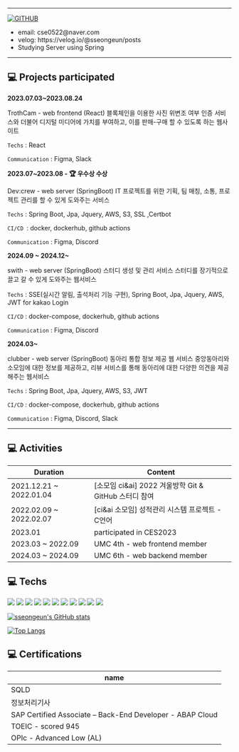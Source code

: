 <!-- <div align="center">![header](https://capsule-render.vercel.app/api?type=venom&color==ffe08c&height=150&text=I'm%20sseongeun)</div> -->

<!--![header](https://capsule-render.vercel.app/api?type=waving&color=ffe08c&text=&animation=twinkling&height=80) -->

<!--[![Typing SVG](https://readme-typing-svg.demolab.com?font=Alkatra&weight=500&size=45&duration=4000&pause=3&color=ffe08c&center=false&vCenter=false&multiline=true&repeat=true&width=1000&height=100&lines=Hi+I'm+seongeun!👋)](https://git.io/typing-svg)-->
 
---
  
[![GITHUB](https://hits.seeyoufarm.com/api/count/incr/badge.svg?url=https%3A%2F%2Fgithub.com%2Fsseongeun&count_bg=%23F29494&title_bg=%232F2E2E&icon=github.svg&icon_color=%23FFFFFF&title=GITHUB&edge_flat=false)](https://github.com/sseongeun)


 
  <ul>
    <li>  email: cse0522@naver.com</li>
    <li>  velog: https://velog.io/@sseongeun/posts</li>
    <li>  Studying Server using Spring </li>
  </ul>



---

## 💻 Projects participated


**2023.07.03~2023.08.24**

TrothCam -  web frontend (React)
블록체인을 이용한 사진 위변조 여부 인증 서비스와 더불어 디지털 미디어에 가치를 부여하고, 이를 판매-구매 할 수 있도록 하는 웹사이트

`Techs` : React

`Communication` : Figma, Slack

**2023.07~2023.08 - 🏆 우수상 수상**

Dev:crew - web server (SpringBoot)
IT 프로젝트를 위한 기획, 팀 매칭, 소통, 프로젝트 관리를 할 수 있게 도와주는 서비스

`Techs` : Spring Boot, Jpa, Jquery, AWS, S3, SSL ,Certbot

`CI/CD `: docker, dockerhub, github actions

`Communication` : Figma, Discord

**2024.09 ~ 2024.12~**

swith - web server (SpringBoot)
스터디 생성 및 관리 서비스
스터디를 장기적으로 끌고 갈 수 있게 도와주는 웹서비스

`Techs` : SSE(실시간 알림, 출석처리 기능 구현), Spring Boot, Jpa, Jquery, AWS, JWT for kakao Login

`CI/CD` : docker-compose, dockerhub, github actions

`Communication` : Figma, Discord


**2024.03~**

clubber - web server (SpringBoot)
동아리 통합 정보 제공 웹 서비스 
중앙동아리와 소모임에 대한 정보를 제공하고, 리뷰 서비스를 통해 동아리에 대한 다양한 의견을 제공해주는 웹서비스

`Techs` : Spring Boot, Jpa, Jquery, AWS, S3, JWT

`CI/CD` : docker-compose, dockerhub, github actions

`Communication` : Figma, Discord, Slack



---
## 💻  Activities
| Duration                   | Content                                              |
|-------------------------|--------------------------------------------------------|
| 2021.12.21 ~ 2022.01.04 | [소모임 ci&ai] 2022 겨울방학 Git & GitHub 스터디 참여  |
| 2022.02.09 ~ 2022.02.07 | [ci&ai 소모임] 성적관리 시스템 프로젝트 - C언어  |
| 2023.01 | participated in CES2023  |
| 2023.03 ~ 2022.09 | UMC 4th - web frontend member  |
| 2024.03 ~ 2024.09 | UMC 6th - web backend member  |




## 💻 Techs

  
  <div>
    <img src="https://img.shields.io/badge/Java-007396?style=flat&logo=Java&logoColor=white" />
    <img src="https://img.shields.io/badge/Spring-6DB33F?style=flat&logo=Spring&logoColor=white" />
    <img src="https://img.shields.io/badge/Spring Boot-6DB33F?style=flat&logo=Spring-Boot&logoColor=white" />
    <img src="https://img.shields.io/badge/JPA-6DB33F?style=flat&logo=JPA&logoColor=white" />
     <img src="https://img.shields.io/badge/AWS-6DB33F?style=flat&logo=AWS&logoColor=white" />
    <img src="https://img.shields.io/badge/Python-3776AB?style=flat&logo=Python&logoColor=white" />
    <img src="https://img.shields.io/badge/React-61DAFB?style=flat&logo=React&logoColor=white" />
    <img src="https://img.shields.io/badge/HTML-E34F26?style=flat&logo=HTML&logoColor=white" />
    <img src="https://img.shields.io/badge/CSS-1572B6?style=flat&logo=CSS&logoColor=white" />
    <img src="https://img.shields.io/badge/C++-1572B6?style=flat&logo=C++&logoColor=white" />
     <img src="https://img.shields.io/badge/C-1572B6?style=flat&logo=C&logoColor=white" />
  </div>

<div>
 
  [![sseongeun's GitHub stats](https://github-readme-stats.vercel.app/api?username=sseongeun&theme=nord&hide_border=true&count_private=true)](https://github.com/sseongeun/github-readme-stats)
 
 
   [![Top Langs](https://github-readme-stats.vercel.app/api/top-langs/?username=sseongeun&layout=compact)](https://github.com/sseongeun/github-readme-stats)
</div>
 

 ## 💻 Certifications
 
| name          
|-------------------------|
| SQLD |  
| 정보처리기사 |  
| SAP Certified Associate – Back-End Developer - ABAP Cloud |  
| TOEIC  - scored 945 |
| OPIc  -  Advanced Low (AL) |

<!--  <img src="https://capsule-render.vercel.app/api?type=waving&color=BFE3FC&height=150&section=footer" /> -->


